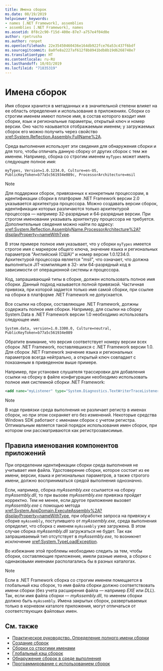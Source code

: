 ```yaml
---
title: Имена сборок
ms.date: 08/19/2019
helpviewer_keywords:
- names [.NET Framework], assemblies
- assemblies [.NET Framework], names
ms.assetid: 8f8c2c90-f15d-400e-87e7-a757e4f04d0e
author: rpetrusha
ms.author: ronpet
ms.openlocfilehash: 22e35450460436e164db922fce76a53c437f6bdf
ms.sourcegitcommit: 8a0fe8a2227af612f8b8941bdb8b19d6268748e7
ms.translationtype: HT
ms.contentlocale: ru-RU
ms.lasthandoff: 10/03/2019
ms.locfileid: "71835319"
---
```

# <a name="assembly-names"></a>Имена сборок
Имя сборки хранится в метаданных и в значительной степени влияет на ее область определения и использование в приложениях. Сборки со строгим именем имеют полное имя, в состав которого входит имя сборки, язык и региональные параметры, открытый ключ и номер версии. Оно часто называется отображаемым именем; у загружаемых сборок его можно получить через свойство <xref:System.Reflection.Assembly.FullName%2A>.  
  
 Среда выполнения использует эти сведения для обнаружения сборки и для того, чтобы отличать данную сборку от других сборок с тем же именем. Например, сборка со строгим именем `myTypes` может иметь следующее полное имя:  
  
```  
myTypes, Version=1.0.1234.0, Culture=en-US, PublicKeyToken=b77a5c561934e089c, ProcessorArchitecture=msil  
```  
  
> [!NOTE]
> Для поддержки сборок, привязанных к конкретным процессорам, в идентификации сборки в платформе .NET Framework версии 2.0 указывается архитектура процессора. Можно создавать версии сборок, идентификации которых различаются только архитектурой процессора — например 32-разрядные и 64-разрядные версии. При строгом именовании указывать архитектуру процессора не требуется. Дополнительные сведения можно найти по адресу: <xref:System.Reflection.AssemblyName.ProcessorArchitecture%2A?displayProperty=nameWithType>.  
  
 В этом примере полное имя указывает, что у сборки `myTypes` имеется строгое имя с маркером общего ключа, значение языка и региональных параметров "Английский (США)" и номер версии 1.0.1234.0. Архитектурой процессора является "msil", что означает, что должна выполняться JIT-компиляция в 32- или 64-разрядный код в зависимости от операционной системы и процессора.  
  
 Код, запрашивающий типы в сборке, должен использовать полное имя сборки. Данный подход называется полной привязкой. Частичная привязка, при которой задается только имя самой сборки, при ссылке на сборки в платформе .NET Framework не допускается.  
  
 Все ссылки на сборки, составляющие .NET Framework, должны содержать полное имя сборки. Например, для ссылки на сборку System.Data в .NET Framework версии 1.0 необходимо использовать следующее имя:  
  
```  
System.data, version=1.0.3300.0, Culture=neutral, PublicKeyToken=b77a5c561934e089  
```  
  
 Обратите внимание, что версия соответствует номеру версии всех сборок .NET Framework, поставлявшихся с .NET Framework версии 1.0. Для сборок .NET Framework значение языка и региональных параметров всегда нейтрально, а открытый ключ совпадает с показанным в приведенном выше примере.  
  
 Например, при установке слушателя трассировки для добавления ссылки на сборку в файле конфигурации необходимо использовать полное имя системной сборки .NET Framework:  
  
```xml  
<add name="myListener" type="System.Diagnostics.TextWriterTraceListener, System, Version=1.0.3300.0, Culture=neutral, PublicKeyToken=b77a5c561934e089" initializeData="c:\myListener.log" />  
```  
  
> [!NOTE]
> В ходе привязки среда выполнения не различает регистр в именах сборок, но при этом сохраняет его без изменений. Некоторые средства Windows SDK работают с именами сборок с учетом регистра. Оптимальным является такой порядок использования имен сборок, при котором они рассматриваются как регистрозависимые.  
  
## <a name="name-application-components"></a>Правила именования компонентов приложений  
 При определении идентификации сборки среда выполнения не учитывает имя файла. Удостоверение сборки, которое состоит из ее имени, версии, языка и региональных параметров, а также строгого имени, должно восприниматься средой выполнения однозначно.  
  
 Если, например, сборка *myAssembly.exe* ссылается на сборку *myAssembly.dll*, то при вызове *myAssembly.exe* привязка пройдет корректно. Тем не менее, если другое приложение вызовет *myAssembly.exe* с помощью метода <xref:System.AppDomain.ExecuteAssembly%2A?displayProperty=nameWithType>, при обработке запроса на привязку к сборке `myAssembly`, поступившего от *myAssembly.exe*, среда выполнения определит, что сборка с именем `myAssembly` уже загружена. В этом случае сборка *myAssembly.dll* загружаться не будет. Так как запрашиваемый тип отсутствует в *myAssembly.exe*, то возникнет исключение <xref:System.TypeLoadException>.  
  
 Во избежание этой проблемы необходимо следить за тем, чтобы сборки, составляющие приложение, имели разные имена, а сборки с одинаковыми именами располагались бы в разных каталогах.  
  
> [!NOTE]
> Если в .NET Framework сборка со строгим именем помещается в глобальный кэш сборок, то имя файла сборки должно соответствовать имени сборки (без учета расширения файла — например *EXE* или *DLL*). Так, если имя файла сборки — *myAssembly.dll*, то именем сборки должно быть `myAssembly`. Имена закрытых сборок, развертываемых только в корневом каталоге приложения, могут отличаться от соответствующих файловых имен.  
  
## <a name="see-also"></a>См. также

- [Практическое руководство. Определение полного имени сборки](find-fully-qualified-name.md)
- [Создание сборок](create.md)
- [Сборки со строгими именами](strong-named.md)
- [Глобальный кэш сборок](../../framework/app-domains/gac.md)
- [Обнаружение сборок в среде выполнения](../../framework/deployment/how-the-runtime-locates-assemblies.md)
- [Программирование с использованием сборок](program.md)
